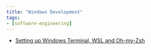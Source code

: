 ```yaml
---
title: "Windows Development"
tags:
- [software-engineering]
---
```



- [Setting up Windows Terminal, WSL and Oh-my-Zsh](https://www.ivaylopavlov.com/setting-up-windows-terminal-wsl-and-oh-my-zsh/#.YrHoEVTMKh9)